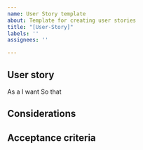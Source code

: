 ```yaml
---
name: User Story template
about: Template for creating user stories
title: "[User-Story]"
labels: ''
assignees: ''

---
```


## User story ##
As a <user or stakeholder type>
I want <some software feature>
So that <some business value>

## Considerations ##

## Acceptance criteria ##
